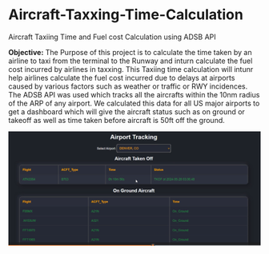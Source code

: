 # Aircraft-Taxxing-Time-Calculation
Aircraft Taxiing Time and Fuel cost Calculation using ADSB API

**Objective:**
The Purpose of this project is to calculate the time taken by an airline to taxi from the terminal to 
the Runway and inturn calculate the fuel cost incurred by airlines in taxxing. This Taxiing time calculation will intunr
help airlines calculate the fuel cost incurred due to delays at airports caused by various factors such as weather or traffic
or RWY incidences. The ADSB API was used which tracks all the aircrafts within the 10nm radius of the ARP of any airport.
We calculated this data for all US major airports to get a dashboard which will give the aircraft status such as on ground or takeoff
as well as time taken before aircraft is 50ft off the ground.

![Home Image](https://github.com/bhavinbhatt278/Aircraft-Taxxing-Time-Calculation/blob/main/Denver_airport_Dashboard.png)

